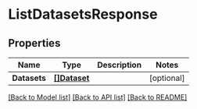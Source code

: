 # ListDatasetsResponse

## Properties

Name | Type | Description | Notes
------------ | ------------- | ------------- | -------------
**Datasets** | [**[]Dataset**](Dataset.md) |  | [optional] 

[[Back to Model list]](../README.md#documentation-for-models) [[Back to API list]](../README.md#documentation-for-api-endpoints) [[Back to README]](../README.md)


